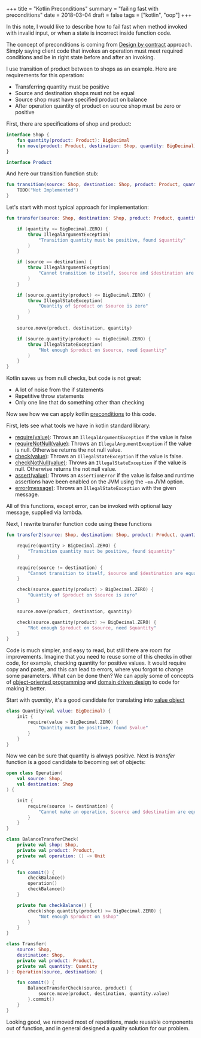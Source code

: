 +++
title = "Kotlin Preconditions"
summary = "failing fast with preconditions"
date = 2018-03-04
draft = false
tags = ["kotlin", "oop"]
+++

In this note, I would like to describe how to fail fast when method invoked with invalid input, or when a state is incorrect inside function code.

The concept of preconditions is coming from [Design by contract](https://en.wikipedia.org/wiki/Design_by_contract) approach. Simply saying client code that invokes an operation must meet required conditions and be in right state before and after an invoking.

I use transition of product between to shops as an example. Here are requirements for this operation:

- Transferring quantity must be positive
- Source and destination shops must not be equal
- Source shop must have specified product on balance
- After operation quantity of product on source shop must be zero or positive

First, there are specifications of shop and product:

```kotlin
interface Shop {
    fun quantity(product: Product): BigDecimal
    fun move(product: Product, destination: Shop, quantity: BigDecimal)
}

interface Product
```

And here our transition function stub:

```kotlin
fun transition(source: Shop, destination: Shop, product: Product, quantity: BigDecimal) {
    TODO("Not Implemented")
}
```

Let's start with most typical approach for implementation:

```kotlin
fun transfer(source: Shop, destination: Shop, product: Product, quantity: BigDecimal) {

    if (quantity <= BigDecimal.ZERO) {
        throw IllegalArgumentException(
            "Transition quantity must be positive, found $quantity"
        )
    }

    if (source == destination) {
        throw IllegalArgumentException(
            "Cannot transition to itself, $source and $destination are equal"
        )
    }

    if (source.quantity(product) <= BigDecimal.ZERO) {
        throw IllegalStateException(
            "Quantity of $product on $source is zero"
        )
    }

    source.move(product, destination, quantity)

    if (source.quantity(product) <= BigDecimal.ZERO) {
        throw IllegalStateException(
            "Not enough $product on $source, need $quantity"
        )
    }
}
```

Kotlin saves us from null checks, but code is not great:

- A lot of noise from the if statements
- Repetitive throw statements
- Only one line that do something other than checking

Now see how we can apply kotlin [preconditions](https://github.com/JetBrains/kotlin/blob/master/libraries/stdlib/src/kotlin/util/Preconditions.kt) to this code.

First, lets see what tools we have in kotlin standard library:

- [require(value)](https://kotlinlang.org/api/latest/jvm/stdlib/kotlin/require.html): Throws an `IllegalArgumentException` if the value is false
- [requireNotNull(value)](https://kotlinlang.org/api/latest/jvm/stdlib/kotlin/require-not-null.html): Throws an `IllegalArgumentException` if the value is null. Otherwise returns the not null value.
- [check(value)](https://kotlinlang.org/api/latest/jvm/stdlib/kotlin/check.html): Throws an `IllegalStateException` if the value is false.
- [checkNotNull(value)](https://kotlinlang.org/api/latest/jvm/stdlib/kotlin/check-not-null.html): Throws an `IllegalStateException` if the value is null. Otherwise returns the not null value.
- [assert(value)](https://kotlinlang.org/api/latest/jvm/stdlib/kotlin/assert.html): Throws an `AssertionError` if the value is false and runtime assertions have been enabled on the JVM using the `-ea` JVM option.
- [error(message)](https://kotlinlang.org/api/latest/jvm/stdlib/kotlin/error.html): Throws an `IllegalStateException` with the given message.

All of this functions, except error, can be invoked with optional lazy message, supplied via lambda.

Next, I rewrite transfer function code using these functions

```kotlin
fun transfer2(source: Shop, destination: Shop, product: Product, quantity: BigDecimal) {

    require(quantity > BigDecimal.ZERO) {
        "Transition quantity must be positive, found $quantity"
    }

    require(source != destination) {
        "Cannot transition to itself, $source and $destination are equal"
    }

    check(source.quantity(product) > BigDecimal.ZERO) {
        "Quantity of $product on $source is zero"
    }

    source.move(product, destination, quantity)

    check(source.quantity(product) >= BigDecimal.ZERO) {
        "Not enough $product on $source, need $quantity"
    }
}
```

Code is much simpler, and easy to read, but still there are room for improvements. Imagine that you need to reuse some of this checks in other code, for example, checking quantity for positive values. It would require copy and paste, and this can lead to errors, where you forgot to change some parameters. What can be done then? We can apply some of concepts of [object-oriented programming](https://en.wikipedia.org/wiki/Object-oriented_programming) and [domain driven design](https://en.wikipedia.org/wiki/Domain-driven_design) to code for making it better.

Start with _quantity_, it's a good candidate for translating into [value object](https://martinfowler.com/bliki/ValueObject.html)

```kotlin
class Quantity(val value: BigDecimal) {
    init {
        require(value > BigDecimal.ZERO) {
            "Quantity must be positive, found $value"
        }
    }
}
```

Now we can be sure that quantity is always positive. Next is _transfer_ function is a good candidate to becoming set of objects:

```kotlin
open class Operation(
    val source: Shop,
    val destination: Shop
) {

    init {
        require(source != destination) {
            "Cannot make an operation, $source and $destination are equal"
        }
    }
}

class BalanceTransferCheck(
    private val shop: Shop,
    private val product: Product,
    private val operation: () -> Unit
) {

    fun commit() {
        checkBalance()
        operation()
        checkBalance()
    }

    private fun checkBalance() {
        check(shop.quantity(product) >= BigDecimal.ZERO) {
            "Not enough $product on $shop"
        }
    }
}

class Transfer(
    source: Shop,
    destination: Shop,
    private val product: Product,
    private val quantity: Quantity
) : Operation(source, destination) {

    fun commit() {
        BalanceTransferCheck(source, product) {
            source.move(product, destination, quantity.value)
        }.commit()
    }
}
```

Looking good, we removed most of repetitions, made reusable components out of function, and in general designed a quality solution for our problem.